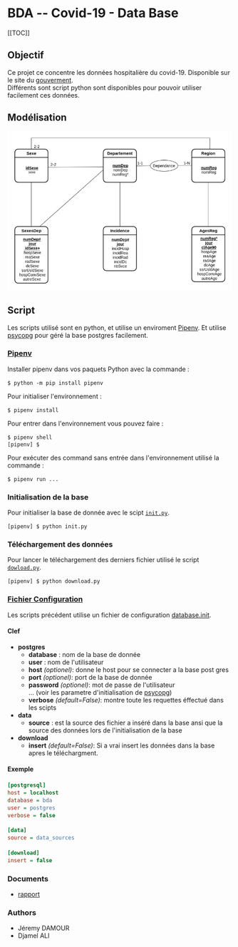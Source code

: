 # BDA -- Covid-19 - Data Base

[[TOC]]

## Objectif

Ce projet ce concentre les données hospitalière du covid-19. Disponible sur le 
site du [gouverment](https://www.data.gouv.fr/fr/datasets/donnees-hospitalieres-relatives-a-lepidemie-de-covid-19/#). \
Différents sont script python sont disponibles pour pouvoir utiliser facilement
ces données.

## Modélisation

![modélisation](/Documents/img/Diag_entite_association_projet_BDDA.jpg)

## Script

Les scripts utilisé sont en python, et utilise un
enviroment [Pipenv](https://pypi.org/project/pipenv/). Et
utilise [psycopg](https://www.psycopg.org/docs/) pour géré la base postgres
facilement.

### [Pipenv](https://pypi.org/project/pipenv/)

Installer pipenv dans vos paquets Python avec la commande :

```shell
$ python -m pip install pipenv
```

Pour initialiser l'environnement :

```shell
$ pipenv install
```

Pour entrer dans l'environnement vous pouvez faire :

```shell
$ pipenv shell
[pipenv] $
```

Pour exécuter des command sans entrée dans l'environnement utilisé la commande :

```shell
$ pipenv run ...
```

### Initialisation de la base

Pour initialiser la base de donnée avec le scipt [`init.py`](init.py).

```shell
[pipenv] $ python init.py
```

### Téléchargement des données

Pour lancer le téléchargement des derniers fichier utilisé le
script [`dowload.py`](download.py).

```shell
[pipenv] $ python download.py
```

### [Fichier Configuration](database.ini)

Les scripts précédent utilise un fichier de
configuration [database.init](database.ini).

#### Clef
- **postgres**
  - **database** : nom de la base de donnée
  - **user** : nom de l'utilisateur
  - **host** *(optionel)*: donne le host pour se connecter a la base post gres
  - **port** *(optionel)*: port de la base de donnée
  - **password** *(optionel)*: mot de passe de l'utilisateur \
    ... (voir les parametre d'initialisation 
         de [psycopg](https://www.psycopg.org/docs/))
  - **verbose** *(default=False)*: montre toute les requettes éffectué dans les scipts
- **data**
  - **source** : est la source des fichier a inséré dans la base 
    ansi que la source des données lors de l'initialisation de la base
- **download**
  - **insert** *(default=False)*: Si a vrai insert les données dans la base apres le téléchargment.

#### Exemple

```ini
[postgresql]
host = localhost
database = bda
user = postgres
verbose = false

[data]
source = data_sources

[download]
insert = false
```

### Documents

- [rapport](/Documents/rapport_JeremyDAMOUR_DjamelALI.pdf)

### Authors

- Jéremy DAMOUR
- Djamel ALI
